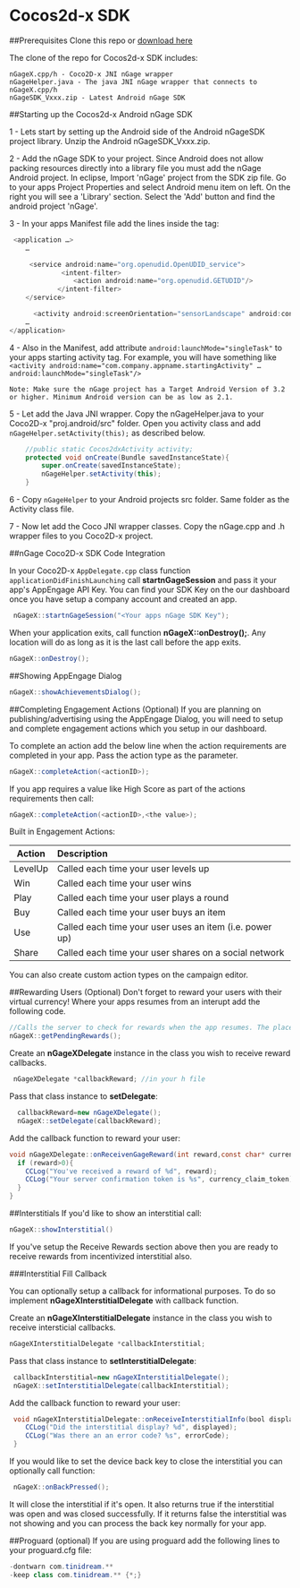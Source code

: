 Cocos2d-x SDK
==============

##Prerequisites
Clone this repo or [download here](https://github.com/PixelAddicts/AppEngage-SDKs/archive/master.zip)

The clone of the repo for Cocos2d-x SDK includes:

	nGageX.cpp/h - Coco2D-x JNI nGage wrapper
	nGageHelper.java - The java JNI nGage wrapper that connects to nGageX.cpp/h
	nGageSDK_Vxxx.zip - Latest Android nGage SDK
	

##Starting up the Cocos2d-x Android nGage SDK

1 - Lets start by setting up the Android side of the Android nGageSDK project library. Unzip the Android nGageSDK_Vxxx.zip. 

2 - Add the nGage SDK to your project. Since Android does not allow packing resources directly into a library file you must add the nGage Android project. In eclipse, Import 'nGage' project from the SDK zip file. Go to your apps Project Properties and select Android menu item on left. On the right you will see a 'Library' section. Select the 'Add' button and find the android project 'nGage'. 



3 - In your apps Manifest file add the lines inside the <application> tag:

```Java
 <application …>
	…

	 <service android:name="org.openudid.OpenUDID_service">
			 <intent-filter>
				<action android:name="org.openudid.GETUDID"/>
			</intent-filter>
	</service>

      <activity android:screenOrientation="sensorLandscape" android:configChanges="keyboardHidden|orientation" android:name="com.tinidream.ngage.nGageActivity"/>
	…
</application>
``` 

4 - Also in the Manifest, add attribute ```android:launchMode="singleTask"``` to your apps starting activity tag. 
For example, you will have something like ```<activity android:name="com.company.appname.startingActivity" … android:launchMode="singleTask"/>```
```
Note: Make sure the nGage project has a Target Android Version of 3.2 or higher. Minimum Android version can be as low as 2.1.
```

5 - Let add the Java JNI wrapper. Copy the nGageHelper.java to your Coco2D-x "proj.android/src" folder. Open you activity class and add ```nGageHelper.setActivity(this);``` as described below.
```Java
	//public static Cocos2dxActivity activity;
	protected void onCreate(Bundle savedInstanceState){
		super.onCreate(savedInstanceState);
		nGageHelper.setActivity(this);
	}
```

6 - Copy ```nGageHelper``` to your Android projects src folder. Same folder as the Activity class file.

7 - Now let add the Coco JNI wrapper classes. Copy the nGage.cpp and .h wrapper files to you Coco2D-x project. 



##nGage Coco2D-x SDK Code Integration

In your Coco2D-x ```AppDelegate.cpp``` class function ```applicationDidFinishLaunching``` call  **startnGageSession**  and pass it your app's AppEngage API Key. You can find your SDK Key on the our dashboard once you have setup a company account and created an app.

```Java
 nGageX::startnGageSession("<Your apps nGage SDK Key");
```

When your application exits, call function **nGageX::onDestroy();**. Any location will do as long as it is the last call before the app exits. 
```Java
nGageX::onDestroy(); 
```

##Showing AppEngage Dialog
```Java
nGageX::showAchievementsDialog();
```

##Completing Engagement Actions (Optional)
If you are planning on publishing/advertising using the AppEngage Dialog, you will need to setup and complete engagement actions which you setup in our dashboard.  

To complete an action add the below line when the action requirements are completed in your app. Pass the action type as the parameter.

```Java
nGageX::completeAction(<actionID>);
```

If you app requires a value like High Score as part of the actions requirements then call:
```Java
nGageX::completeAction(<actionID>,<the value>);
```	
	
Built in Engagement Actions:

| Action        | Description   |
| ------------- |:------------- |
| LevelUp      | Called each time your user levels up |
| Win      | Called each time your user wins      |
| Play |  Called each time your user plays a round      |
| Buy | Called each time your user buys an item      |
| Use | Called each time your user uses an item (i.e. power up)     |
| Share | Called each time your user shares on a social network     |

You can also create custom action types on the campaign editor.

##Rewarding Users (Optional)
Don't forget to reward your users with their virtual currency!
Where your apps resumes from an interupt add the following code.

```Java
//Calls the server to check for rewards when the app resumes. The placement of this code is crucial to keep your users happy!
nGageX::getPendingRewards();
```

Create an **nGageXDelegate** instance in the class you wish to receive reward callbacks.
```Java
 nGageXDelegate *callbackReward; //in your h file
```

Pass that class instance to **setDelegate**:
```Java
  callbackReward=new nGageXDelegate();
  nGageX::setDelegate(callbackReward);
```

Add the callback function to reward your user:
```Java
void nGageXDelegate::onReceivenGageReward(int reward,const char* currency_claim_token){
  if (reward>0){
  	CCLog("You've received a reward of %d", reward);
  	CCLog("Your server confirmation token is %s", currency_claim_token);
  }
}
```

##Interstitials
If you'd like to show an interstitial call:  

```Java
nGageX::showInterstitial()
```
If you've setup the Receive Rewards section above then you are ready to receive rewards from incentivized interstitial also. 

###Interstitial Fill Callback

You can optionally setup a callback for informational purposes. To do so implement **nGageXInterstitialDelegate** with callback function.

Create an **nGageXInterstitialDelegate** instance in the class you wish to receive intersticial callbacks.
```Java
nGageXInterstitialDelegate *callbackInterstitial;
```

Pass that class instance to **setInterstitialDelegate**:
```Java
 callbackInterstitial=new nGageXInterstitialDelegate();
 nGageX::setInterstitialDelegate(callbackInterstitial);
```

Add the callback function to reward your user:
```Java
 void nGageXInterstitialDelegate::onReceiveInterstitialInfo(bool displayed,const char* errorCode){
 	CCLog("Did the interstitial display? %d", displayed);
	CCLog("Was there an an error code? %s", errorCode);
 }
```

If you would like to set the device back key to close the interstitial you can optionally call function: 

```Java
 nGageX::onBackPressed();
```
It will close the interstitial if it's open. It also returns true if the interstitial was open and was closed successfully. If it returns false the interstitial was not showing and you can process the back key normally for your app. 

##Proguard (optional)
If you are using proguard add the following lines to your proguard.cfg file: 

```Java
-dontwarn com.tinidream.**
-keep class com.tinidream.** {*;}
```

